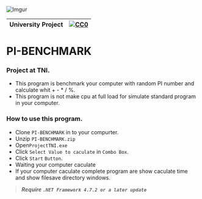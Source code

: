 ![Imgur](https://imgur.com/9kmJ5Dm.png)

|University Project|[![CC0](https://licensebuttons.net/p/zero/1.0/88x31.png)](https://creativecommons.org/publicdomain/zero/1.0/)|
|----|----|

# PI-BENCHMARK

### Project at TNI. </n>

* This program is benchmark your computer with random PI number and calculate whit + - * / %. </n>
* This program is not make cpu at full load for simulate standard program in your computer.

### How to use this program. </n>
* Clone `PI-BENCHMARK` in to your compurter.</n>
* Unzip `PI-BENCHMARK.zip`</n>
* Open`ProjectTNI.exe`</n> 
* Click `Select Value to caculate` in `Combo Box`.</n> 
* Click `Start` `Button`.</n> 
* Waiting your computer caculate
* If your computer caculate complete program are show caculate time and show filesave directory windows.

>***Require `.NET Framework 4.7.2 or a later update`***


